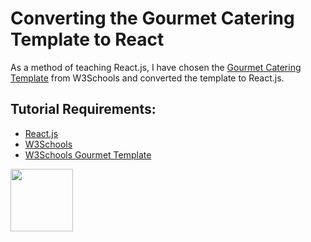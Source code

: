 # Converting the Gourmet Catering Template to React

As a method of teaching React.js, I have chosen the [Gourmet Catering Template](https://www.w3schools.com/w3css/tryw3css_templates_gourmet_catering.htm) from W3Schools and converted the template to React.js.

## Tutorial Requirements:

* [React.js](https://reactjs.org/)
* [W3Schools](https://www.w3schools.com/) 
* [W3Schools Gourmet Template](https://www.w3schools.com/w3css/w3css_web_tmp_catering.asp)

<a href="https://codeadam.ca">
<img src="https://codeadam.ca/images/code-block.png" width="100">
</a>
